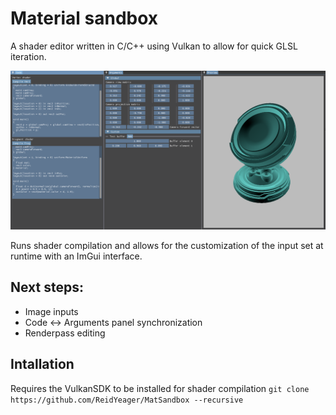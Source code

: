 # Material sandbox
A shader editor written in C/C++ using Vulkan to allow for quick GLSL iteration.

![](exampleScreenshot.PNG)

Runs shader compilation and allows for the customization of the input set at runtime with an ImGui interface.

## Next steps:
- Image inputs
- Code <-> Arguments panel synchronization
- Renderpass editing

## Intallation
Requires the VulkanSDK to be installed for shader compilation
`git clone https://github.com/ReidYeager/MatSandbox --recursive`
